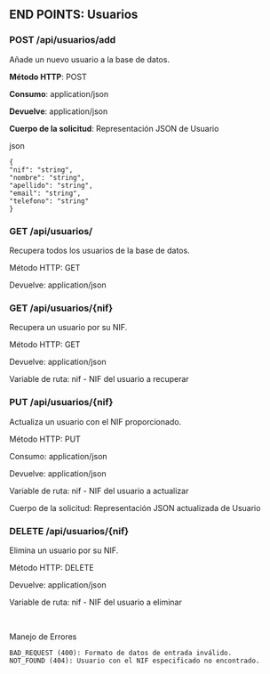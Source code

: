 ## END POINTS: Usuarios

### POST /api/usuarios/add

Añade un nuevo usuario a la base de datos.

**Método HTTP**: POST

**Consumo**: application/json

**Devuelve**: application/json

**Cuerpo de la solicitud**: Representación JSON de Usuario

json
~~~~
{
"nif": "string",
"nombre": "string",
"apellido": "string",
"email": "string",
"telefono": "string"
}
~~~~
### GET /api/usuarios/

Recupera todos los usuarios de la base de datos.

Método HTTP: GET

Devuelve: application/json
### GET /api/usuarios/{nif}

Recupera un usuario por su NIF.

Método HTTP: GET

Devuelve: application/json

Variable de ruta: nif - NIF del usuario a recuperar

### PUT /api/usuarios/{nif}

Actualiza un usuario con el NIF proporcionado.

Método HTTP: PUT

Consumo: application/json

Devuelve: application/json

Variable de ruta: nif - NIF del usuario a actualizar

Cuerpo de la solicitud: Representación JSON actualizada de Usuario

### DELETE /api/usuarios/{nif}

Elimina un usuario por su NIF.

Método HTTP: DELETE

Devuelve: application/json

Variable de ruta: nif - NIF del usuario a eliminar

<br>

Manejo de Errores

    BAD_REQUEST (400): Formato de datos de entrada inválido.
    NOT_FOUND (404): Usuario con el NIF especificado no encontrado.